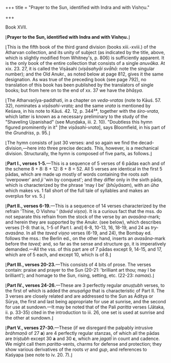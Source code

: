 +++
title = "Prayer to the Sun, identified with Indra and with Vishṇu."

+++




Book XVII.

⌊**Prayer to the Sun, identified with Indra and with Vishṇu.**⌋

⌊This is the fifth book of the third grand division (books xiii.-xviii.)
of the Atharvan collection, and its unity of subject (as indicated by
the title, above, which is slightly modified from Whitney's, p. 806) is
sufficiently apparent. It is the only book of the entire collection that
consists of a single *anuvāka*. At xix. 23. 27, it is called the
Viṣāsahi (*viṣāsahyāí svā́hā:* note the singular number); and the Old
Anukr., as noted below at page 812, gives it the same designation. As
was true of the preceding book (see page 792), no translation of this
book has been published by the translators of single books; but from
here on to the end of xx. 37 we have the *bhāṣya*.

⌊The Atharvaṇīya-paddhati, in a chapter on *veda-vratas* (note to Kāuś.
57. 32), nominates a *viṣāsahi-vrata;* and the same *vrata* is mentioned
by Keśava, in his note to Kāuś. 42. 12, p. 344²⁴, together with the
*śiro-vrata*, which latter is known as a necessary preliminary to the
study of the "Shaveling Upanishad" (see Muṇḍaka, iii. 2. 10). "Doubtless
this hymn figured prominently in it" \[the *viṣāsahi-vrata*\], says
Bloomfield, in his part of the *Grundriss*, p. 95.⌋

⌊The hymn consists of just 30 verses: and so again we find the
decad-division,—here into three precise decads. This, however, is a
mechanical division. Structurally, the hymn is composed of five parts,
as follows.⌋

⌊**Part I., verses 1-5.**—This is a sequence of 5 verses of 6 pādas each
and of the scheme 8 + 8: 8 + 12: 8 + 8 = 52. All 5 verses are identical
in the first 5 pādas, which are made up mostly of words containing the
roots *sah* 'overpower' and *ji* 'win by conquest'; and they differ only
in the sixth pāda, which is characterized by the phrase 'may I be'
(*bhūyāsam*), with an *ūha* which makes vs. 1 fall short of the full
tale of syllables and makes an overplus for vs. 5.⌋

⌊**Part II., verses 6-19.**—This is a sequence of 14 verses
characterized by the refrain 'Thine, O Vishnu ' (*távéd viṣṇo*). It is a
curious fact that the mss. do not separate this refrain from the stock
of the verse by an *avasāna*-mark; and herein they are supported by the
Anukr. (see below), which describes verses \[1-8: that is, 1-5 of Part
I. and\] 6-8, 10-13, 16, 18-19, and 24 as *try-avasāna*. In all the
*taved viṣṇo* verses (6-19, and 24), the Bombay ed. follows the mss.:
the Berlin ed., on the other hand, inserts an *avasāna*-mark before the
*taved;* and, so far as the sense and structure go, it is imperatively
demanded.—All the vss. of this part are of 7 pādas except 9, 14-15, and
17, which are of 5 each, and except 10, which is of 8.⌋



⌊**Part III., verses 20-23.**—This consists of 4 bits of prose. The
verses contain: praise and prayer to the Sun (20-21: 'brilliant art
thou; may I be brilliant'); and homage to the Sun, rising, setting, etc.
(22-23: *namas*).⌋

⌊**Part IV., verses 24-26.**—These are 3 perfectly regular *anuṣṭubh*
verses, to the first of which is added the *anuṣan̄ga* that is
characteristic of Part II. The 3 verses are closely related and are
addressed to the Sun as Āditya or Sūrya, the first and last being
appropriate for use at sunrise, and the second for use at sundown.—It
may be noted that of the Pali *paritta* verses (Jātaka, ii. p. 33-35)
cited in the introduction to iii. 26, one set is used at sunrise and the
other at sundown.⌋

⌊**Part V., verses 27-30.**—These (if we disregard the palpably
intrusive *bráhmaṇā* of 27 **a**) are 4 perfectly regular stanzas, of
which all the pādas are *triṣṭubh* except 30 **a** and 30 **c**, which
are *jagatī* in count and cadence. We might call them *paritta*-vents,
charms for defense and protection; they show various derivatives of the
roots *vṛ* and *gup*, and references to Kaśyapa (see note to iv. 20.
7).⌋

